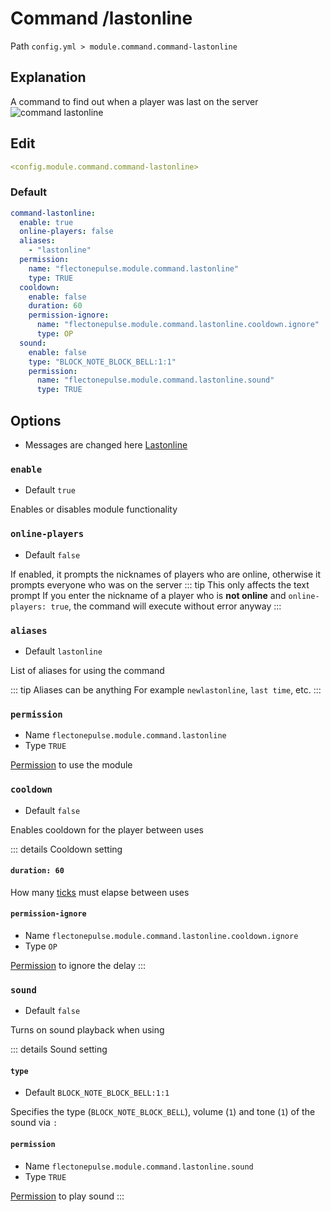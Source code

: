 # Command /lastonline
Path `config.yml > module.command.command-lastonline`

## Explanation
A command to find out when a player was last on the server
![command lastonline](/commandlastonline.png)

## Edit
```yaml
<config.module.command.command-lastonline>
```

### Default
```yaml
command-lastonline:
  enable: true
  online-players: false
  aliases:
    - "lastonline"
  permission:
    name: "flectonepulse.module.command.lastonline"
    type: TRUE
  cooldown:
    enable: false
    duration: 60
    permission-ignore:
      name: "flectonepulse.module.command.lastonline.cooldown.ignore"
      type: OP
  sound:
    enable: false
    type: "BLOCK_NOTE_BLOCK_BELL:1:1"
    permission:
      name: "flectonepulse.module.command.lastonline.sound"
      type: TRUE
```

## Options

- Messages are changed here [Lastonline](/en/messages/ru_ru/module/command/command-lastonline/)

### `enable`
- Default `true`

Enables or disables module functionality

### `online-players`
- Default `false`

If enabled, it prompts the nicknames of players who are online, otherwise it prompts everyone who was on the server
::: tip This only affects the text prompt
If you enter the nickname of a player who is **not online** and `online-players: true`, the command will execute without error anyway
:::

### `aliases`
- Default `lastonline`

List of aliases for using the command

::: tip Aliases can be anything
For example `newlastonline`, `last time`, etc.
:::

### `permission`
- Name `flectonepulse.module.command.lastonline`
- Type `TRUE`

[Permission](/en/config/module/#explanation) to use the module

### `cooldown`
- Default `false`

Enables cooldown for the player between uses

::: details Cooldown setting
#### `duration: 60`

How many [ticks](https://minecraft.wiki/w/Tick) must elapse between uses

#### `permission-ignore`
- Name `flectonepulse.module.command.lastonline.cooldown.ignore`
- Type `OP`

[Permission](/en/config/module/#explanation) to ignore the delay
:::

### `sound`
- Default `false`

Turns on sound playback when using

::: details Sound setting
#### `type`
- Default `BLOCK_NOTE_BLOCK_BELL:1:1`

Specifies the type (`BLOCK_NOTE_BLOCK_BELL`), volume (`1`) and tone (`1`) of the sound via `:`

#### `permission`
- Name `flectonepulse.module.command.lastonline.sound`
- Type `TRUE`

[Permission](/en/config/module/#explanation) to play sound
:::